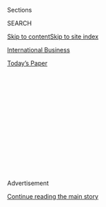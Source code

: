 <div id="app">

<div>

<div>

<div>

<div class="NYTAppHideMasthead css-1q2w90k e1suatyy0">

<div class="section css-ui9rw0 e1suatyy2">

<div class="css-eph4ug er09x8g0">

<div class="css-6n7j50">

</div>

<span class="css-1dv1kvn">Sections</span>

<div class="css-10488qs">

<span class="css-1dv1kvn">SEARCH</span>

</div>

[Skip to content](#site-content)[Skip to site index](#site-index)

</div>

<div id="masthead-section-label" class="css-1wr3we4 eaxe0e00">

[International
Business](https://www.nytimes.com/section/business)

</div>

<div class="css-10698na e1huz5gh0">

</div>

</div>

<div id="masthead-bar-one" class="section hasLinks css-15hmgas e1csuq9d3">

<div class="css-uqyvli e1csuq9d0">

</div>

<div class="css-1uqjmks e1csuq9d1">

</div>

<div class="css-9e9ivx">

[](https://myaccount.nytimes.com/auth/login?response_type=cookie&client_id=vi)

</div>

<div class="css-1bvtpon e1csuq9d2">

[Today’s
Paper](https://www.nytimes.com/section/todayspaper)

</div>

</div>

</div>

</div>

<div data-aria-hidden="false">

<div id="site-content" data-role="main">

<div>

<div class="css-1aor85t" style="opacity:0.000000001;z-index:-1;visibility:hidden">

<div class="css-1hqnpie">

<div class="css-epjblv">

<span class="css-17xtcya">[International
Business](/section/business)</span><span class="css-x15j1o">|</span><span class="css-fwqvlz">Samsung’s
Uneven Handling of Galaxy Note 7 Fires Angers
Chinese</span>

</div>

<div class="css-k008qs">

<div class="css-1iwv8en">

<span class="css-18z7m18"></span>

<div>

</div>

</div>

<span class="css-1n6z4y">https://nyti.ms/2eglLsI</span>

<div class="css-1705lsu">

<div class="css-4xjgmj">

<div class="css-4skfbu" data-role="toolbar" data-aria-label="Social Media Share buttons, Save button, and Comments Panel with current comment count" data-testid="share-tools">

  - 
  - 
  - 
  - 
    
    <div class="css-6n7j50">
    
    </div>

  - 

</div>

</div>

</div>

</div>

</div>

</div>

<div class="css-13pd83m">

</div>

<div id="top-wrapper" class="css-1sy8kpn">

<div id="top-slug" class="css-l9onyx">

Advertisement

</div>

[Continue reading the main
story](#after-top)

<div class="ad top-wrapper" style="text-align:center;height:100%;display:block;min-height:250px">

<div id="top" class="place-ad" data-position="top" data-size-key="top">

</div>

</div>

<div id="after-top">

</div>

</div>

<div id="sponsor-wrapper" class="css-1hyfx7x">

<div id="sponsor-slug" class="css-19vbshk">

Supported by

</div>

[Continue reading the main
story](#after-sponsor)

<div id="sponsor" class="ad sponsor-wrapper" style="text-align:center;height:100%;display:block">

</div>

<div id="after-sponsor">

</div>

</div>

<div class="css-1vkm6nb ehdk2mb0">

# Samsung’s Uneven Handling of Galaxy Note 7 Fires Angers Chinese

</div>

![<span class="css-16f3y1r e13ogyst0">Zhang Sitong, a former
firefighter, said he threw the phone on the ground when it started to
vibrate and
smoke.</span>](https://static01.nyt.com/images/2016/10/18/multimedia/19samsungchina-fire/19samsungchina-fire-videoSixteenByNineJumbo1600-v2.jpg)

<div class="css-xt80pu e12qa4dv0">

<div class="css-18e8msd">

<div class="css-vp77d3 epjyd6m0">

<div class="css-1baulvz">

By [<span class="css-1baulvz last-byline" itemprop="name">Sui-Lee
Wee</span>](https://www.nytimes.com/by/sui-lee-wee)

</div>

</div>

  - Oct. 18,
    2016

  - 
    
    <div class="css-4xjgmj">
    
    <div class="css-d8bdto" data-role="toolbar" data-aria-label="Social Media Share buttons, Save button, and Comments Panel with current comment count" data-testid="share-tools">
    
      - 
      - 
      - 
      - 
        
        <div class="css-6n7j50">
        
        </div>
    
      - 
    
    </div>
    
    </div>

</div>

</div>

<div class="section meteredContent css-1r7ky0e" name="articleBody" itemprop="articleBody">

<div class="css-1fanzo5 StoryBodyCompanionColumn">

<div class="css-53u6y8">

TIANJIN, China — Zhang Sitong was saving a friend’s phone number on his
Samsung Galaxy Note 7 smartphone when it started to vibrate and smoke.
He threw it on the ground and told his friend to start filming.

Two employees from Samsung Electronics showed up at his house later that
day, he said, offering a new Note 7 and about $900 in compensation on
the condition that he keep the video private. Mr. Zhang angrily refused.
Only weeks before, even as Samsung recalled more than two million Note
7s in the United States and elsewhere, the company had reassured him and
other Chinese customers that the phone was safe.

“They said there was no problem with the phones in China. That’s why I
bought a Samsung,” said Mr. Zhang, a 23-year-old former firefighter.
“This is an issue of deception. They are cheating Chinese consumers.”

Samsung, already reeling from its embarrassing and expensive decision
last week to [kill the
Note 7](http://www.nytimes.com/2016/10/12/business/international/samsung-galaxy-note7-terminated.html),
has a particularly vexing problem in China. On Tuesday, China’s powerful
state-run broadcaster, China Central Television, or CCTV, criticized the
way Samsung tested its phones and asked whether its claims that the
phones were safe and reliable were “fabricated falsehoods.”

</div>

</div>

<div class="css-1fanzo5 StoryBodyCompanionColumn">

<div class="css-53u6y8">

“If Samsung continues to violate the legitimate rights and interests of
Chinese consumers and continues to refuse to make public the samples
used in its testing process as well as the process itself, who would be
able to help Chinese consumers find the truth?” the CCTV report said.

The South Korean company is paying a price for treating China
differently. Samsung initially said the Chinese version of the Note 7
[had a different
battery](http://www.nytimes.com/2016/09/03/business/samsung-galaxy-note-battery.html)
and was safe. But last week, after reports in China of phones catching
fire, it finally recalled the Note 7 there before it scrapped the phone
globally.

“The brand has been damaged already,” said Di Jin, research manager in
China for IDC, a technology research firm. “It will be really hard for
Samsung to regain its market share in the near future.”

In a statement, Samsung said it “would like to apologize for any
misunderstandings this may have caused the Chinese consumers due to an
unclear communication in the process.” It said its quality control was
the same in all countries. “To Samsung, China is one of the most
important markets and a crucial destination for foreign investment,” it
said. “Samsung never holds a double standard against them.”

</div>

</div>

<div class="css-1fanzo5 StoryBodyCompanionColumn">

<div class="css-53u6y8">

Samsung was once the top phone maker in China, which is now the world’s
largest smartphone market. It enjoyed a reputation for quality in a
country weary of cheap products, as well as the benefit of a Korean name
in a country that
[adores](http://www.nytimes.com/2015/07/21/arts/television/chinas-love-affair-with-irresistible-korean-tv.html)
Korean pop music and culture.

</div>

</div>

<div class="css-79elbk" data-testid="photoviewer-wrapper">

<div class="css-z3e15g" data-testid="photoviewer-wrapper-hidden">

</div>

<div class="css-1a48zt4 ehw59r15" data-testid="photoviewer-children">

![<span class="css-16f3y1r e13ogyst0" data-aria-hidden="true">Lei Jun,
chief of Xiaomi, one of the local mobile companies that have taken
market share from Samsung, once a leader in
China.</span><span class="css-cnj6d5 e1z0qqy90" itemprop="copyrightHolder"><span class="css-1ly73wi e1tej78p0">Credit...</span><span>China
Network/Reuters</span></span>](https://static01.nyt.com/images/2016/10/19/business/19SAMSUNGCHINA/19SAMSUNGCHINA-articleLarge.jpg?quality=75&auto=webp&disable=upscale)

</div>

</div>

<div class="css-1fanzo5 StoryBodyCompanionColumn">

<div class="css-53u6y8">

But Samsung has become the latest global brand to get hit by rising
Chinese rivals that compete on quality as well as price. Samsung has
lost market share in China to [Huawei
Technologies](http://bits.blogs.nytimes.com/2014/05/07/huawei-unveils-new-phone-to-compete-with-apple-and-samsung/),
[Xiaomi](http://www.nytimes.com/2014/12/15/technology/the-rise-of-a-new-smartphone-giant-chinas-xiaomi.html),
Oppo Electronics and other local companies making competitive gadgets
with advanced features. The South Korean company’s market share dropped
to less than 7 percent in the second quarter of this year from nearly 19
percent in 2013, according to IDC.

The treatment of Chinese consumers by foreign firms is an issue that
resonates in a country where nationalistic sentiment runs deep. The
state news media has vilified foreign brands such as McDonald’s, KFC,
Apple and Starbucks for what they perceive as unequal treatment of
Chinese customers.

“Foreign companies who appear to employ any less favorable policy for
the China market can quickly find themselves waist-deep in a P.R.
quagmire,” said Mark Natkin, the managing director of Marbridge
Consulting, an advisory firm based in Beijing.

“Those who have navigated the Chinese market most successfully are the
companies that have understood they can’t win every battle,” he said,
“and that sometimes, to maintain a happy relationship, it’s better
just to say: ‘I’m sorry. I love you.’ ”

The official news media in China has become increasingly critical of
both foreign and domestic companies as China’s consumer culture has
grown. The push culminates each year in March, when CCTV takes on
companies for their practices as part of [Consumer Rights
Day](http://www.consumersinternational.org/our-work/wcrd/about-wcrd/) in
[a prime-time
special](http://english.cntv.cn/2015/03/16/VIDE1426482244132567.shtml)
complete with song-and-dance routines.

Foreign brands have a mixed track record dealing with attacks from the
official Chinese news media. [Apple
apologized](http://www.nytimes.com/2013/04/02/technology/apples-chief-tim-cook-apologizes-to-china-over-warranty-policy.html)
after CCTV criticized its warranty policies but went on to enjoy [strong
sales](http://www.nytimes.com/2015/08/25/technology/tim-cook-of-apple-seeks-to-quell-china-fears-in-email-to-jim-cramer.html)
in the following years. Starbucks continues to move lattes there [at a
brisk
pace](http://sinosphere.blogs.nytimes.com/2013/10/21/state-media-call-starbucks-too-pricey/)
despite CCTV’s criticism of its pricing three years ago. But KFC’s
parent, Yum Brands, [took a
hit](http://www.nytimes.com/2013/02/06/business/global/kfc-parent-suffers-after-china-scandal.html)
after CCTV scrutinized its suppliers.

</div>

</div>

<div class="css-1fanzo5 StoryBodyCompanionColumn">

<div class="css-53u6y8">

Mr. Zhang, a salesman in the city of Fushun, in northeastern China, was
a Samsung loyalist. He has owned four smartphones made by the company,
in part because of the pen-type stylus that comes with its Note models.

After he rejected the offer from Samsung, Mr. Zhang quit his job and hit
the road. He joined up with Hui Renjie, another man who said his Note 7
had also blown up, to visit laboratories to figure out the problem with
their phones. The trip and the testing were paid for by CCTV, which
featured the two in Tuesday’s report.

In the report, CCTV said an independent lab could not determine the
cause of the fire that consumed Mr. Zhang’s phone. It said an external
heat source was not responsible for the fire that destroyed Mr. Hui’s
phone.

Mr. Hui said Samsung had declined his repeated requests to conduct an
investigation into the cause of his phone catching on fire in his
presence and had ignored his calls.

According to Mr. Hui, a representative from the e-commerce site JD.com,
where he had bought his phone, told him that Samsung had offered to
compensate him for his burned phone and laptop, which he had ruined
after throwing his phone on it. Mr. Hui, in response, said, “I told JD
to pass this message to Samsung: ‘Go to hell.’ ”

</div>

</div>

</div>

<div>

</div>

<div>

</div>

<div>

</div>

<div>

<div id="bottom-wrapper" class="css-1ede5it">

<div id="bottom-slug" class="css-l9onyx">

Advertisement

</div>

[Continue reading the main
story](#after-bottom)

<div id="bottom" class="ad bottom-wrapper" style="text-align:center;height:100%;display:block;min-height:90px">

</div>

<div id="after-bottom">

</div>

</div>

</div>

</div>

</div>

## Site Index

<div>

</div>

## Site Information Navigation

  - [© <span>2020</span> <span>The New York Times
    Company</span>](https://help.nytimes.com/hc/en-us/articles/115014792127-Copyright-notice)

<!-- end list -->

  - [NYTCo](https://www.nytco.com/)
  - [Contact
    Us](https://help.nytimes.com/hc/en-us/articles/115015385887-Contact-Us)
  - [Work with us](https://www.nytco.com/careers/)
  - [Advertise](https://nytmediakit.com/)
  - [T Brand Studio](http://www.tbrandstudio.com/)
  - [Your Ad
    Choices](https://www.nytimes.com/privacy/cookie-policy#how-do-i-manage-trackers)
  - [Privacy](https://www.nytimes.com/privacy)
  - [Terms of
    Service](https://help.nytimes.com/hc/en-us/articles/115014893428-Terms-of-service)
  - [Terms of
    Sale](https://help.nytimes.com/hc/en-us/articles/115014893968-Terms-of-sale)
  - [Site
    Map](https://spiderbites.nytimes.com)
  - [Help](https://help.nytimes.com/hc/en-us)
  - [Subscriptions](https://www.nytimes.com/subscription?campaignId=37WXW)

</div>

</div>

</div>

</div>
